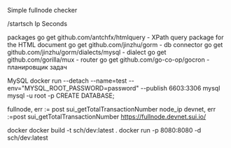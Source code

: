 Simple fullnode checker

/startsch
Ip
Seconds



packages
go get github.com/antchfx/htmlquery - XPath query package for the HTML document
go get github.com/jinzhu/gorm - db connector
go get github.com/jinzhu/gorm/dialects/mysql - dialect
go get github.com/gorilla/mux - router
go get github.com/go-co-op/gocron - планировщик задач

MySQL
docker run --detach --name=test --env="MYSQL_ROOT_PASSWORD=password" --publish 6603:3306 mysql
mysql -u root -p
CREATE DATABASE;


fullnode, err := post sui_getTotalTransactionNumber node_ip
devnet, err :=post sui_getTotalTransactionNumber https://fullnode.devnet.sui.io/

docker
docker build -t sch/dev:latest .
docker run -p 8080:8080 -d sch/dev:latest